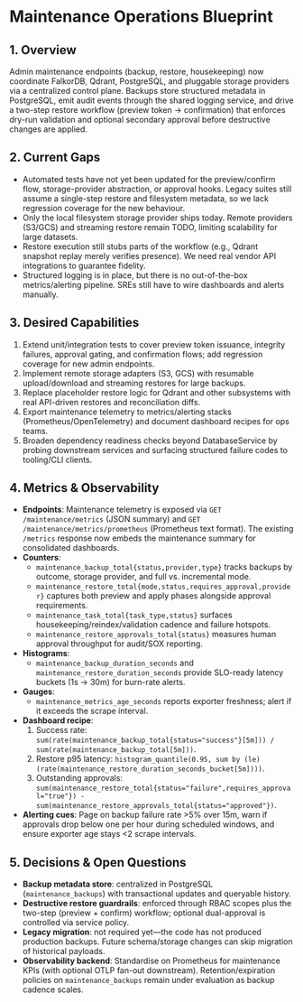 # Maintenance Operations Blueprint

## 1. Overview
Admin maintenance endpoints (backup, restore, housekeeping) now coordinate FalkorDB, Qdrant, PostgreSQL, and pluggable storage providers via a centralized control plane. Backups store structured metadata in PostgreSQL, emit audit events through the shared logging service, and drive a two-step restore workflow (preview token → confirmation) that enforces dry-run validation and optional secondary approval before destructive changes are applied.

## 2. Current Gaps
- Automated tests have not yet been updated for the preview/confirm flow, storage-provider abstraction, or approval hooks. Legacy suites still assume a single-step restore and filesystem metadata, so we lack regression coverage for the new behaviour.
- Only the local filesystem storage provider ships today. Remote providers (S3/GCS) and streaming restore remain TODO, limiting scalability for large datasets.
- Restore execution still stubs parts of the workflow (e.g., Qdrant snapshot replay merely verifies presence). We need real vendor API integrations to guarantee fidelity.
- Structured logging is in place, but there is no out-of-the-box metrics/alerting pipeline. SREs still have to wire dashboards and alerts manually.

## 3. Desired Capabilities
1. Extend unit/integration tests to cover preview token issuance, integrity failures, approval gating, and confirmation flows; add regression coverage for new admin endpoints.
2. Implement remote storage adapters (S3, GCS) with resumable upload/download and streaming restores for large backups.
3. Replace placeholder restore logic for Qdrant and other subsystems with real API-driven restores and reconciliation diffs.
4. Export maintenance telemetry to metrics/alerting stacks (Prometheus/OpenTelemetry) and document dashboard recipes for ops teams.
5. Broaden dependency readiness checks beyond DatabaseService by probing downstream services and surfacing structured failure codes to tooling/CLI clients.

## 4. Metrics & Observability
- **Endpoints**: Maintenance telemetry is exposed via `GET /maintenance/metrics` (JSON summary) and `GET /maintenance/metrics/prometheus` (Prometheus text format). The existing `/metrics` response now embeds the maintenance summary for consolidated dashboards.
- **Counters**:
  - `maintenance_backup_total{status,provider,type}` tracks backups by outcome, storage provider, and full vs. incremental mode.
  - `maintenance_restore_total{mode,status,requires_approval,provider}` captures both preview and apply phases alongside approval requirements.
  - `maintenance_task_total{task_type,status}` surfaces housekeeping/reindex/validation cadence and failure hotspots.
  - `maintenance_restore_approvals_total{status}` measures human approval throughput for audit/SOX reporting.
- **Histograms**:
  - `maintenance_backup_duration_seconds` and `maintenance_restore_duration_seconds` provide SLO-ready latency buckets (1s → 30m) for burn-rate alerts.
- **Gauges**:
  - `maintenance_metrics_age_seconds` reports exporter freshness; alert if it exceeds the scrape interval.
- **Dashboard recipe**:
  1. Success rate: `sum(rate(maintenance_backup_total{status="success"}[5m])) / sum(rate(maintenance_backup_total[5m]))`.
  2. Restore p95 latency: `histogram_quantile(0.95, sum by (le) (rate(maintenance_restore_duration_seconds_bucket[5m])))`.
  3. Outstanding approvals: `sum(maintenance_restore_total{status="failure",requires_approval="true"}) - sum(maintenance_restore_approvals_total{status="approved"})`.
- **Alerting cues**: Page on backup failure rate >5% over 15m, warn if approvals drop below one per hour during scheduled windows, and ensure exporter age stays <2 scrape intervals.

## 5. Decisions & Open Questions
- **Backup metadata store**: centralized in PostgreSQL (`maintenance_backups`) with transactional updates and queryable history.
- **Destructive restore guardrails**: enforced through RBAC scopes plus the two-step (preview + confirm) workflow; optional dual-approval is controlled via service policy.
- **Legacy migration**: not required yet—the code has not produced production backups. Future schema/storage changes can skip migration of historical payloads.
- **Observability backend**: Standardise on Prometheus for maintenance KPIs (with optional OTLP fan-out downstream). Retention/expiration policies on `maintenance_backups` remain under evaluation as backup cadence scales.
